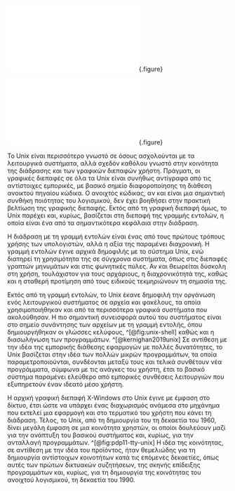 
![](pdp11-tty-unix.md){.figure}

![](unix-shell.md){.figure}

Το Unix είναι περισσότερο γνωστό σε όσους ασχολούνται με τα λειτουργικά συστήματα, αλλά 
σχεδόν καθόλου γνωστό στην κοινότητα της διάδρασης και των γραφικών διεπαφών χρήστη. 
Πράγματι, οι γραφικές διεπαφές σε όλα τα Unix είναι συνήθως αντίγραφα 
από τις αντίστοιχες εμπορικές, με βασικό σημείο διαφοροποίησης 
τη διάθεση ανοικτού πηγαίου κώδικα. Ο ανοιχτός κώδικας, αν και είναι 
μια σημαντική συνθήκη ποιότητας του λογισμικού, δεν έχει βοηθήσει 
στην πρακτική βελτίωση της γραφικής διεπαφής. Εκτός από τη γραφική διεπαφή όμως, 
το Unix παρέχει και, κυρίως, βασίζεται στη διεπαφή της γραμμής εντολών, 
η οποία είναι ένα από τα σημαντικότερα κεφάλαια στην διάδραση.

Η διάδραση με τη γραμμή εντολών είναι ένας από τους πρώτους τρόπους χρήσης των υπολογιστών, 
αλλά η αξία της παραμένει διαχρονική. Η γραμμή εντολών έγινε αρχικά δημοφιλής με το σύστημα Unix, 
ενώ διατηρεί τη χρησιμότητα της σε σύγχρονα συστήματα, όπως στις διεπαφές γραπτών μηνυμάτων 
και στις φωνητικές πύλες. Αν και θεωρείται δύσκολη στη χρήση, τουλάχιστον για τους αρχάριους, 
η διαχρονικότητά της, καθώς και η σταθερή προτίμηση από τους ειδικούς τεκμηριώνουν τη σημασία της.

Εκτός από τη γραμμή εντολών, το Unix έκανε δημοφιλή την οργάνωση ενός λειτουργικού συστήματος 
σε αρχεία και φακέλους, τα οποία χρησιμοποιήθηκαν και από τα περισσότερα γραφικά συστήματα 
που ακολούθησαν. Η πιο σημαντική συνεισφορά αυτού του συστήματος είναι στο σημείο συνάντησης 
των αρχείων με τη γραμμή εντολής, όπου δημιουργήθηκαν οι γλώσσες κελύφους,
^[@fig:unix-shell]
καθώς και η διασωλήνωση των προγραμμάτων.
^[@kernighan2019unix] 
Σε αντίθεση με την ιδέα της εμπορικής διάθεσης εφαρμογών με πολλές δυνατότητες, 
το Unix βασίζεται στην ιδέα των πολλών μικρών προγραμμάτων, 
τα οποία παραμετροποιούνται, συνδέονται μεταξύ τους και τελικά συνθέτουν νέα προγράμματα, 
σύμφωνα με τις ανάγκες του χρήστη, έτσι το βασικό σύστημα παραμένει ελεύθερο
από εμπορικές συνθέσεις λειτουργιών που εξυπηρετούν έναν ιδεατό μέσο χρήστη. 


Η αρχική γραφική διεπαφή X-Windows στο Unix έγινε με έμφαση στο δίκτυο, 
έτσι ώστε να υπάρχει ένας διαχωρισμός ανάμεσα στο μηχάνημα που εκτελεί μια εφαρμογή 
και στο τερματικό του χρήστη που κάνει τη διάδραση. Τέλος, το Unix, 
από τη δημιουργία του τη δεκαετία του 1960, δίνει μεγάλη έμφαση σε μια κοινότητα χρηστών, 
οι οποίοι δουλεύουν μαζί για την ανάπτυξη του βασικού συστήματος και, κυρίως, 
για την ανταλλαγή προγραμμάτων.
^[@fig:pdp11-tty-unix] 
Η ιδέα της κοινότητας, σε αντίθεση με την ιδέα του προϊόντος, 
ήταν θεμελιώδης για τη δημιουργία αντίστοιχων κοινοτήτων κατά τις επόμενες δεκαετίες, 
όπως αυτές των πρώτων δικτυακών συζητήσεων, της σκηνής επίδειξης προγραμμάτων και, κυρίως, 
για τη δημιουργία της κοινότητας του ανοιχτού λογισμικού, τη δεκαετία του 1990.


